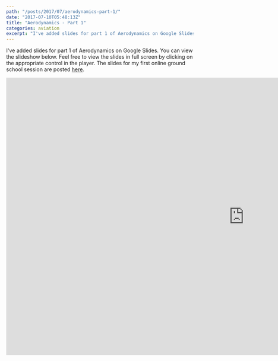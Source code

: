 ```yaml
---
path: "/posts/2017/07/aerodynamics-part-1/"
date: "2017-07-10T05:48:13Z"
title: "Aerodynamics - Part 1"
categories: aviation
excerpt: "I've added slides for part 1 of Aerodynamics on Google Slides. You can view the slideshow below. Fe..."
---
```


I've added slides for part 1 of Aerodynamics on Google Slides. You can view the slideshow below. Feel free to view the slides in full screen by clicking on the appropriate control in the player. The slides for my first online ground school session are posted [here](/images/FlightPhysics-Part1.pdf).


<iframe src="https://docs.google.com/presentation/d/e/2PACX-1vSvHJf_ccv3b8NLMN9dIT1lKkiyJVehsGoEtkD8Eq09u37VwVONHUN8n-QCZQAeQrzLeSAior9AYXu3/embed?start=false&loop=false&delayms=3000" frameborder="0" width="1280" height="749" allowfullscreen="true" mozallowfullscreen="true" webkitallowfullscreen="true">unwantedtext</iframe>